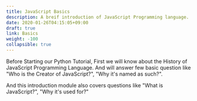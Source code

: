 ```yaml
---
title: JavaScript Basics
description: A breif introduction of JavaScript Programming language.
date: 2020-01-26T04:15:05+09:00
draft: true
link: Basics
weight: -100
collapsible: true
---
```


Before Starting our Python Tutorial, First we will know about the History of JavaScript Programming Language. And will answer few basic question like "Who is the Creator of JavaScript?", "Why it's named as such?".

And this introduction module also covers questions like "What is JavaScript?", "Why it's used for?"